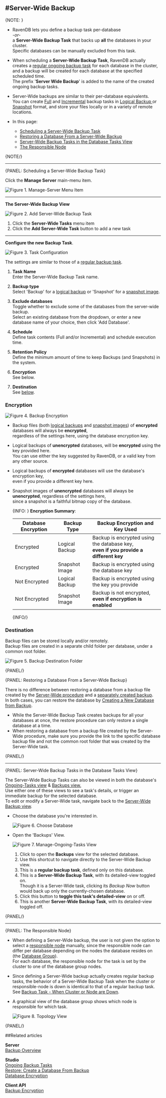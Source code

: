 ﻿#Server-Wide Backup
---

{NOTE: }

* RavenDB lets you define a backup task per-database  
_-or-_  
  a **Server-Wide Backup Task** that backs up **all** the databases in your cluster.  
  Specific databases can be manually excluded from this task.  

* When scheduling a **Server-Wide Backup Task**, RavenDB actually creates a 
  [regular ongoing backup task](../../studio/database/tasks/backup-task) 
  for each database in the cluster, and a backup will be created for each database at the specified scheduled time.  
  The prefix '**Server Wide Backup**' is added to the name of the created ongoing backup tasks.  

* Server-Wide backups are similar to their per-database equivalents.  
  You can create [Full](../../client-api/operations/maintenance/backup/backup#full-backup) 
  and [Incremental](../../client-api/operations/maintenance/backup/backup#incremental-backup) backup tasks 
  in [Logical Backup ](../../client-api/operations/maintenance/backup/backup#logical-backup) or 
  [Snapshot](../../client-api/operations/maintenance/backup/backup#snapshot) format, and store your 
  files locally or in a variety of remote locations.  

* In this page:  
  * [Scheduling a Server-Wide Backup Task](../../studio/server/server-wide-backup#scheduling-a-server-wide-backup-task)  
  * [Restoring a Database From a Server-Wide Backup](../../studio/server/server-wide-backup#restoring-a-database-from-a-server-wide-backup)  
  * [Server-Wide Backup Tasks in the Database Tasks View](../../studio/server/server-wide-backup#server-wide-backup-tasks-in-the-database-tasks-view)  
  * [The Responsible Node](../../studio/server/server-wide-backup#the-responsible-node)  

{NOTE/}

---

{PANEL: Scheduling a Server-Wide Backup Task}

Click the **Manage Server** main-menu item.  

![Figure 1. Manage-Server Menu Item](images/server-wide-backup_01-manage-server.png "Figure 1. Manage-Server Menu Item")

---

**The Server-Wide Backup View**  

![Figure 2. Add Server-Wide Backup Task](images/server-wide-backup_02-new-task.png "Figure 2. Add Server-Wide Backup Task")

1. Click the **Server-Wide Tasks** menu item  
2. Click the **Add Server-Wide Task** button to add a new task  

---

**Configure the new Backup Task**.  

![Figure 3. Task Configuration](images/server-wide-backup_03-task-configuration.png "Figure 3. Task Configuration")

The settings are similar to those of a [regular backup task](../../studio/database/tasks/backup-task#backup-task).  

1. **Task Name**  
   Enter the Server-Wide Backup Task name.  
  
2. **Backup type**  
   Select 'Backup' for a [logical backup](../../client-api/operations/maintenance/backup/backup#logical-backup) 
   or 'Snapshot' for a [snapshot image](../../client-api/operations/maintenance/backup/backup#snapshot).  
  
3. **Exclude databases**  
   Toggle whether to exclude some of the databases from the server-wide backup.  
   Select an existing database from the dropdown, or enter a new database name of your choice, 
   then click 'Add Database'.  

4. **Schedule**  
   Define task contents (Full and/or Incremental) and schedule execution time.  
 
5. **Retention Policy**  
   Define the minimum amount of time to keep Backups (and Snapshots) in the system.  
  
6. **Encryption**  
   See below.  

7. **Destination**  
   See [below](../../studio/server/server-wide-backup#destination).  

### Encryption

   ![Figure 4. Backup Encryption](images/server-wide-backup_04-encryption.png "Figure 4. Backup Encryption")

   * Backup files (both [logical backups](../../client-api/operations/maintenance/backup/backup#logical-backup) 
     and [snapshot images](../../client-api/operations/maintenance/backup/backup#snapshot)) 
     of **encrypted** databases will always be **encrypted**,  
     regardless of the settings here, using the database encryption key.  
   * Logical backups of **unencrypted** databases, will be **encrypted** using the key provided here.  
     You can use either the key suggested by RavenDB, or a valid key from any other source.  
   * Logical backups of **encrypted** databases will use the database's encryption key,  
     even if you provide a different key here.  
   * Snapshot images of **unencrypted** databases will always be **unencrypted**, regardless of the settings here,  
     since a snapshot is a faithful bitmap copy of the database.  

     {INFO: }
      **Encryption Summary**:  
      
      Database Encryption | Backup Type |  Backup Encryption and Key Used  
      ---- | ---- | ----
      Encrypted | Logical Backup | Backup is encrypted using the database key, <br> **even if you provide a different key**  
      Encrypted | Snapshot Image | Backup is encrypted using the database key  
      Not Encrypted | Logical Backup | Backup is encrypted using the key you provide  
      Not Encrypted | Snapshot Image | Backup is not encrypted, <br> **even if encryption is enabled**  
      {INFO/}

### Destination  

Backup files can be stored locally and/or remotely.  
Backup files are created in a separate child folder per database, under a common root folder.  

![Figure 5. Backup Destination Folder](images/server-wide-backup_05-destination-local.png "Figure 5. Backup Destination Folder")

{PANEL/}

{PANEL: Restoring a Database From a Server-Wide Backup}

There is no difference between restoring a database from a backup file created by the 
[Server-Wide procedure](../../studio/server/server-wide-backup#scheduling-a-server-wide-backup-task) 
and a [separately created backup](../../studio/database/tasks/backup-task#backup-task).  
In both cases, you can restore the database by 
[Creating a New Database from Backup](../../studio/server/databases/create-new-database/from-backup#create-a-database-from-backup).  

* While the Server-Wide Backup Task creates backups for all your databases at once, 
  the restore procedure can only restore a single database at a time.  
* When restoring a database from a backup file created by the Server-Wide procedure, make sure you provide the 
  link to the specific database backup file and not the common root folder that was created by the Server-Wide task.

{PANEL/}

---

{PANEL: Server-Wide Backup Tasks in the Database Tasks View}

The Server-Wide Backup Tasks can also be viewed in both the database's [Ongoing-Tasks view](../../studio/database/tasks/ongoing-tasks/general-info) 
& [Backups view.](../../studio/database/tasks/backup-task)  
Use either one of these views to see a task's details, or trigger an immediate backup for the selected database.  
To edit or modify a Server-Wide task, navigate back to the [Server-Wide Backup view](../../client-api/operations/maintenance/backup/backup#scheduling-a-server-wide-backup-task).  

* Choose the database you're interested in.  

  ![Figure 6. Choose Database](images/ongoing-tasks-view_00-choose-database.png "Figure 6. Choose Database")

* Open the 'Backups' View.  

  ![Figure 7. Manage-Ongoing-Tasks View](images/ongoing-tasks-view_01.png "Figure 7. Manage-Ongoing-Tasks View")

   1. Click to open the **Backups** view for the selected database.  
   2. Use this shortcut to navigate directly to the Server-Wide Backup view.  
   3. This is a **regular backup task**, defined only on this database.  
   4. This is a **Server-Wide Backup Task**, with its detailed-view toggled on.  
      Though it is a Server-Wide task, clicking its *Backup Now* button would back up only the currently-chosen database.  
   5. Click this button to **toggle this task's detailed-view** on or off.  
   6. This is another **Server-Wide Backup Task**, with its detailed-view toggled off.  

{PANEL/}

---

{PANEL: The Responsible Node}

* When defining a Server-Wide backup, the user is not given the option to select a 
  [responsible node](../../studio/server/server-wide-backup#the-responsible-node) manually, 
  since the responsible node can differ per database depending on the nodes the database resides on 
  (the [Database Group](../../studio/database/settings/manage-database-group#database-group)).  
  For each database, the responsible node for the task is set by the cluster to one of the database group nodes.

* Since defining a Server-Wide backup actually creates regular backup tasks, 
  the behavior of a Server-Wide Backup Task when the cluster or responsible-node is down is identical to that of a regular backup task.  
  See [Backup Task - When Cluster or Node are Down](../../studio/database/tasks/backup-task#backup-task---when-cluster-or-node-are-down).  

* A graphical view of the database group shows which node is responsible for which task.  
  
  ![Figure 8. Topology View](images/ongoing-tasks-view_02-topology-view.png "Figure 8. Topology View")

{PANEL/}

##Related articles  

**Server**  
[Backup Overview](../../server/ongoing-tasks/backup-overview)  

**Studio**  
[Ongoing Backup Tasks](../../studio/database/tasks/backup-task)  
[Restore: Create a Database From Backup](../../studio/server/databases/create-new-database/from-backup#create-a-database-from-backup)  
[Database Encryption](../../studio/server/databases/create-new-database/encrypted#create-a-database-encrypted)  

**Client API**  
[Backup Encryption](../../client-api/operations/maintenance/backup/encrypted-backup#backup-encryption)  
